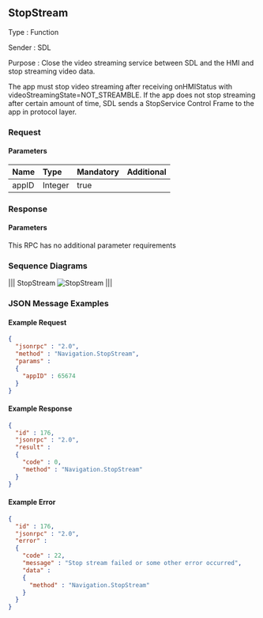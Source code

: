 ## StopStream

Type
: Function

Sender
: SDL

Purpose
: Close the video streaming service between SDL and the HMI and stop streaming video data.

The app must stop video streaming after receiving onHMIStatus with videoStreamingState=NOT_STREAMBLE. 
If the app does not stop streaming after certain amount of time, SDL sends a StopService Control Frame to the app in protocol layer.

### Request

#### Parameters

|Name|Type|Mandatory|Additional|
|:---|:---|:--------|:---------|
|appID|Integer|true||

### Response

#### Parameters

This RPC has no additional parameter requirements

### Sequence Diagrams
|||
StopStream
![StopStream](./assets/StopStream.jpg)
|||

### JSON Message Examples

#### Example Request

```json
{
  "jsonrpc" : "2.0",
  "method" : "Navigation.StopStream",
  "params" :  
  {
    "appID" : 65674
  }
}
```

#### Example Response

```json
{
  "id" : 176,
  "jsonrpc" : "2.0",
  "result" :
  {
    "code" : 0,
    "method" : "Navigation.StopStream"
  }
}
```

#### Example Error

```json
{
  "id" : 176,
  "jsonrpc" : "2.0",
  "error" :
  {
    "code" : 22,
    "message" : "Stop stream failed or some other error occurred",
    "data" :
    {
      "method" : "Navigation.StopStream"
    }
  }
}
```
